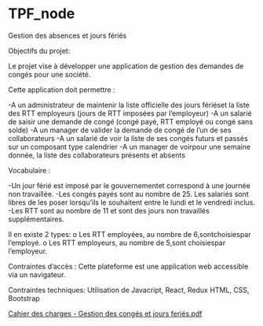 # TPF_node



Gestion des absences et jours fériés

Objectifs du projet:

Le projet vise à développer une application de gestion des demandes de congés pour une société.

Cette application doit permettre :

 -A un administrateur de maintenir la liste officielle des jours fériéset la liste des RTT employeurs (jours de RTT imposées par l’employeur)
 -A un salarié de saisir une demande de congé (congé payé, RTT employé ou congé sans solde)
 -A un manager de valider la demande de congé de l’un de ses collaborateurs
 -A un salarié de voir la liste de ses congés futurs et passés sur un composant type calendrier
 -A un manager de voirpour une semaine donnée, la liste des collaborateurs présents et absents
 
 Vocabulaire :
 
 -Un jour férié est imposé par le gouvernementet correspond à une journée non travaillée.
 -Les congés payés sont au nombre de 25. Les salariés sont libres de les poser lorsqu’ils le souhaitent entre le lundi et le vendredi inclus.
 -Les RTT sont au nombre de 11 et sont des jours non travaillés supplémentaires. 
 
 Il en existe 2 types:
 o Les RTT employées, au nombre de 6,sontchoisiespar l’employé.
 o Les RTT employeurs, au nombre de 5,sont choisiespar l’employeur.
 
Contraintes d’accès :
 Cette plateforme est une application web accessible via un navigateur.

Contraintes techniques:
Utilisation de Javacript, React, Redux HTML, CSS, Bootstrap

 [Cahier des charges - Gestion des congés et jours feriés.pdf](https://github.com/ValentinDuflot/TPF_node/files/10216365/Cahier.des.charges.-.Gestion.des.conges.et.jours.feries.pdf)
